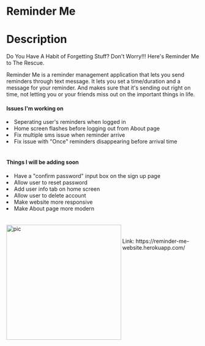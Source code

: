 # Reminder Me

# Description

Do You Have A Habit of Forgetting Stuff? Don't Worry!!!
Here's Reminder Me to The Rescue.

Reminder Me is a reminder management application
that lets you send reminders through text message.
It lets you set a time/duration and a message for your
reminder. And makes sure that it's sending out right on
time, not letting you or your friends miss out on the
important things in life.


<h4>Issues I'm working on</h4>
<li>Seperating user's reminders when logged in</li>
<li>Home screen flashes before logging out from About page</li>
<li>Fix multiple sms issue when reminder arrive</li>
<li>Fix issue with "Once" reminders disappearing before arrival time</li>
<br />
<h4>Things I will be adding soon</h4>
<li>Have a "confirm password" input box on the sign up page</li>
<li>Allow user to reset password</li>
<li>Add user info tab on home screen</li>
<li>Allow user to delete account</li>
<li>Make website more responsive</li>
<li>Make About page more modern</li>

<br />
<br />
<img src="https://www.quickanddirtytips.com/sites/default/files/images/11666/types-of-reminders.png" alt="pic" width="300" align="left">
<br />
<br />
Link: https://reminder-me-website.herokuapp.com/
